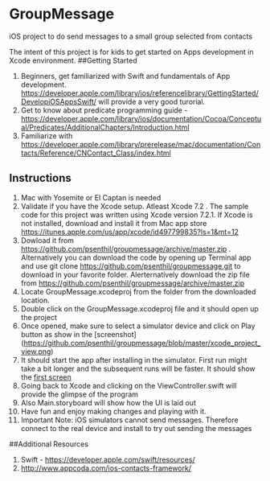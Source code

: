# GroupMessage
iOS project to do send messages to a small group selected from contacts

The intent of this project is for kids to get started on Apps development in Xcode environment. 
##Getting Started
1. Beginners, get familiarized with Swift and fundamentals of App development.  https://developer.apple.com/library/ios/referencelibrary/GettingStarted/DevelopiOSAppsSwift/ will provide a very good turorial. 
2. Get to know about predicate programming guide - https://developer.apple.com/library/ios/documentation/Cocoa/Conceptual/Predicates/AdditionalChapters/Introduction.html
3. Familiarize with https://developer.apple.com/library/prerelease/mac/documentation/Contacts/Reference/CNContact_Class/index.html

## Instructions
1. Mac with Yosemite or El Captan is needed
2. Validate if you have the Xcode setup.  Atleast Xcode 7.2 . The sample code for this project was written using Xcode version 7.2.1.  If Xcode is not installed, download and install it from Mac app store https://itunes.apple.com/us/app/xcode/id497799835?ls=1&mt=12 
3. Dowload it from https://github.com/psenthil/groupmessage/archive/master.zip . Alternatively you can download the code by opening up Terminal app and use git clone  https://github.com/psenthil/groupmessage.git to download in your favorite folder. Alerternatively download the zip file from https://github.com/psenthil/groupmessage/archive/master.zip 
4. Locate GroupMessage.xcodeproj from the folder from the downloaded location.
5. Double click on the GroupMessage.xcodeproj file and it should open up the project
6. Once opened, make sure to select a simulator device and click on Play button  as show in the [screenshot] (https://github.com/psenthil/groupmessage/blob/master/xcode_project_view.png)
7. It should start the app after installing in the simulator. First run might take a bit longer and the subsequent runs will be faster. It should show the [first screen](https://github.com/psenthil/groupmessage/blob/master/screen1.png)
8. Going back to Xcode and clicking on the ViewController.swift will provide the glimpse of the program
9. Also Main.storyboard will show how the UI is laid out
10. Have fun and enjoy making changes and playing with it. 
11. Important Note: iOS simulators cannot send messages. Therefore connect to the real device and install to try out sending the messages

##Additional Resources
1. Swift - https://developer.apple.com/swift/resources/
2. http://www.appcoda.com/ios-contacts-framework/

